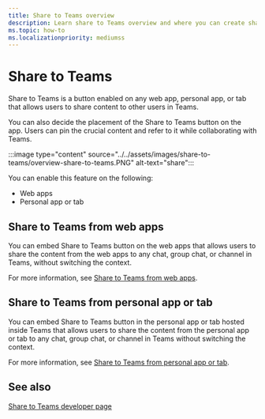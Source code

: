 ```yaml
---
title: Share to Teams overview
description: Learn share to Teams overview and where you can create share-to-teams button in the Teams apps and tab apps.
ms.topic: how-to
ms.localizationpriority: mediumss
---
```


# Share to Teams

Share to Teams is a button enabled on any web app, personal app, or tab that allows users to share content to other users in Teams.

You can also decide the placement of the Share to Teams button on the app. Users can pin the crucial content and refer to it while collaborating with Teams.

:::image type="content" source="../../assets/images/share-to-teams/overview-share-to-teams.PNG" alt-text="share":::

You can enable this feature on the following:

* Web apps
* Personal app or tab

## Share to Teams from web apps

You can embed Share to Teams button on the web apps that allows users to share the content from the web apps to any chat, group chat, or channel in Teams, without switching the context.

For more information, see [Share to Teams from web apps](share-to-teams-from-web-apps.md).

## Share to Teams from personal app or tab

You can embed Share to Teams button in the personal app or tab hosted inside Teams that allows users to share the content from the personal app or tab to any chat, group chat, or channel in Teams without switching the context.

For more information, see [Share to Teams from personal app or tab](share-to-teams-from-personal-app-or-tab.md).

## See also

[Share to Teams developer page](https://developer.microsoft.com/microsoft-teams/share-to-teams#/)
